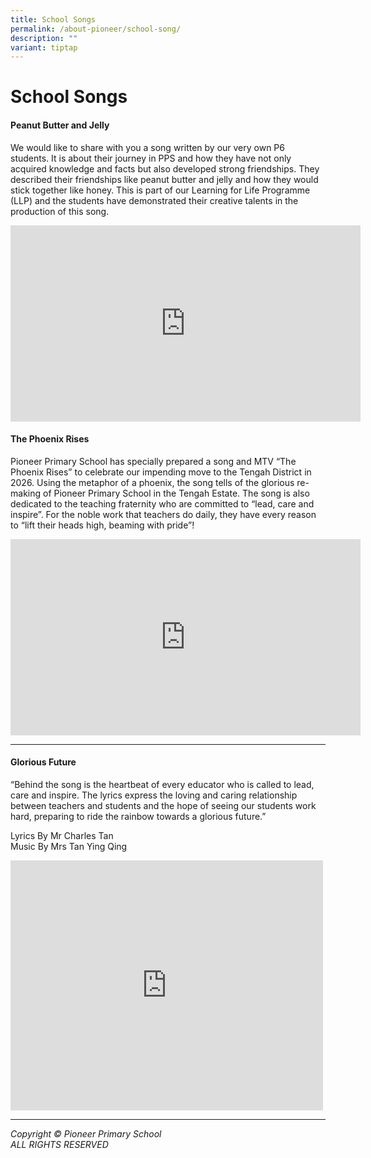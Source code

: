 ```yaml
---
title: School Songs
permalink: /about-pioneer/school-song/
description: ""
variant: tiptap
---
```

<h1>School Songs</h1>
<h4>Peanut Butter and Jelly</h4>
<p>We would like to share with you a song written by our very own P6 students.
It is about their journey in PPS and how they have not only acquired knowledge
and facts but also developed strong friendships. They described their friendships
like peanut butter and jelly and how they would stick together like honey.
This is part of our Learning for Life Programme (LLP) and the students
have demonstrated their creative talents in the production of this song.</p>
<div class="iframe-wrapper">
<iframe style="border:none;overflow:hidden" height="314" width="560" allowfullscreen="true" frameborder="0" src="https://www.facebook.com/plugins/video.php?height=314&amp;href=https%3A%2F%2Fwww.facebook.com%2Fpioneerprisch%2Fvideos%2F911143714162957%2F&amp;show_text=false&amp;width=560&amp;t=0"></iframe>
</div>
<h4>The Phoenix Rises</h4>
<p>Pioneer Primary School has specially prepared a song and MTV “The Phoenix
Rises” to celebrate our impending move to the Tengah District in 2026.
Using the metaphor of a phoenix, the song tells of the glorious re-making
of Pioneer Primary School in the Tengah Estate. The song is also dedicated
to the teaching fraternity who are committed to “lead, care and inspire”.
For the noble work that teachers do daily, they have every reason to “lift
their heads high, beaming with pride”!</p>
<div class="iframe-wrapper">
<iframe style="border:none;overflow:hidden" height="314" width="560" allowfullscreen="true" frameborder="0" src="https://www.facebook.com/plugins/video.php?height=314&amp;href=https%3A%2F%2Fwww.facebook.com%2Fpioneerprisch%2Fvideos%2F387389244259629%2F&amp;show_text=false&amp;width=560&amp;t=0"></iframe>
</div>
<hr>
<h4>Glorious Future</h4>
<p>“Behind the song is the heartbeat of every educator who is called to lead,
care and inspire. The lyrics express the loving and caring relationship
between teachers and students and the hope of seeing our students work
hard, preparing to ride the rainbow towards a glorious future.”</p>
<p>Lyrics By Mr Charles Tan
<br>Music By Mrs Tan Ying Qing</p>
<div class="iframe-wrapper">
<iframe height="400" width="500" allowfullscreen="true" frameborder="0" src="https://www.youtube.com/embed/Fzg899wlz8c"></iframe>
</div>
<hr>
<p><em>Copyright © Pioneer Primary School<br>ALL RIGHTS RESERVED</em>
</p>
<p></p>
<p></p>